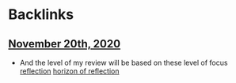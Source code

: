 
# Backlinks
## [November 20th, 2020](<November 20th, 2020.md>)
- And the level of my review will be based on these level of focus [reflection](<reflection.md>) [horizon of reflection](<horizon of reflection.md>)

